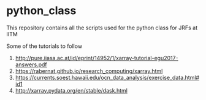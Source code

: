 # python_class
This repository contains all the scripts used for the python class for JRFs at IITM

Some of the tutorials to follow
1. http://pure.iiasa.ac.at/id/eprint/14952/1/xarray-tutorial-egu2017-answers.pdf
2. https://rabernat.github.io/research_computing/xarray.html
3. https://currents.soest.hawaii.edu/ocn_data_analysis/exercise_data.html#id1
4. http://xarray.pydata.org/en/stable/dask.html
